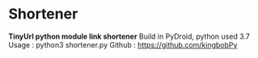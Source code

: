 # Shortener
<b>TinyUrl python module link shortener</b>
Build in PyDroid, python used 3.7
Usage : python3 shortener.py
Github : https://github.com/kingbobPy
